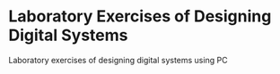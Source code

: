 # Laboratory Exercises of Designing Digital Systems
 Laboratory exercises of designing digital systems using PC
